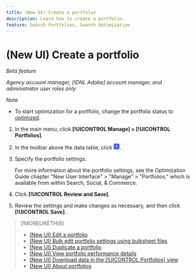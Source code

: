 ```yaml
---
title: (New UI) Create a portfolio
description: Learn how to create a portfolio.
feature: Search Portfolios, Search Optimization
---
```

# (New UI) Create a portfolio

*Beta feature*

*Agency account manager, [!DNL Adobe] account manager, and administrator user roles only*

>[!NOTE]
>
>* To start optimization for a portfolio, change the portfolio status to [optimized](portfolio-about.md#portfolio-status).

1. In the main menu, click **[!UICONTROL Manage] > [!UICONTROL Portfolios]**.

1. In the toolbar above the data table, click ![Add](/help/search-social-commerce/assets/add-new.png "Add").

1. Specify the portfolio settings.

   For more information about the portfolio settings, see the Optimization Guide chapter "New User Interface" > "Manage" > "Portfolios," which is available from within Search, Social, & Commerce.

1. Click **[!UICONTROL Review and Save]**.

1. Review the settings and make changes as necessary, and then click **[!UICONTROL Save]**.

>[!MORELIKETHIS]
>
>* [(New UI) Edit a portfolio](portfolio-edit.md)
>* [(New UI) Bulk edit portfolio settings using bulksheet files](portfolio-bulksheets.md)
>* [(New UI) Duplicate a portfolio](portfolio-duplicate.md)
>* [(New UI) View portfolio performance details](portfolio-details.md)
>* [(New UI) Download data in the [!UICONTROL Portfolios] view](portfolio-view-report.md)
>* [(New UI) About portfolios](portfolio-about.md)
